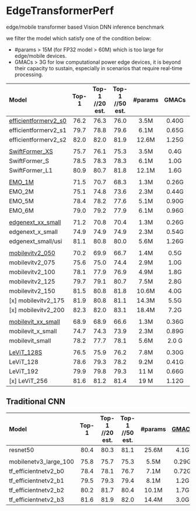 # EdgeTransformerPerf
edge/mobile transformer based Vision DNN inference benchmark

we filter the model which satisfy one of the condition below:
- #params > 15M (for FP32 model > 60M) which is too large for edge/mobile devices.
- GMACs > 3G for low computational power edge devices, it is beyond their capacity to sustain, especially in scenarios that require real-time processing.

| Model | Top-1 |  Top-1 <br />//20 est. | Top-1 <br />//50 est. | #params | GMACs | wight
|:---------------|:----:|:---:|:--:|:--:|:--:|:--:|
| [efficientformerv2_s0](https://arxiv.org/abs/2212.08059) |   76.2   |  76.3  | 76.0 |  3.5M    |   0.40G   | [eformer_s0_450.pth](https://drive.google.com/file/d/1PXb7b9pv9ZB4cfkRkYEdwgWuVwvEiazq/view?usp=share_link) |
| efficientformerv2_s1 |   79.7   |  78.8  | 79.6 |  6.1M    |   0.65G   | [eformer_s1_450.pth](https://drive.google.com/file/d/1EKe1vt-3mG7iceVIMaET_DyISzVTJMn8/view?usp=share_link) |
| efficientformerv2_s2 |   82.0   |  82.0  | 81.9 | 12.6M    |   1.25G   | [eformer_s2_450.pth](https://drive.google.com/file/d/1gjbFyB5T_yAkmzHNuXEljqScYVQZafMQ/view?usp=share_link) |
||
| [SwiftFormer_XS](https://arxiv.org/abs/2303.15446) |   75.7   |  76.1  | 75.3 | 3.5M   |   0.4G   | [SwiftFormer_XS_ckpt.pth](https://drive.google.com/file/d/15Ils-U96pQePXQXx2MpmaI-yAceFAr2x/view?usp=sharing) |
| SwiftFormer_S  |   78.5   |  78.3  | 78.3 | 6.1M   |   1.0G   | [SwiftFormer_S_ckpt.pth](https://drive.google.com/file/d/1_0eWwgsejtS0bWGBQS3gwAtYjXdPRGlu/view?usp=sharing) |
| SwiftFormer_L1 |   80.9   |  80.7  | 81.8 |12.1M   |   1.6G   | [SwiftFormer_L1_ckpt.pth](https://drive.google.com/file/d/1jlwrwWQ0SQzDRc5adtWIwIut5d1g9EsM/view?usp=sharing) |
||
| [EMO_1M](https://arxiv.org/abs/2301.01146)  |   71.5   |  70.7  | 68.3 | 1.3M   |   0.26G   | [EMO_1M.pth](https://github.com/zhangzjn/EMO/blob/main/resources/EMO_1M/net.pth) |
| EMO_2M  |   75.1   |  74.8  | 73.6 | 2.3M   |   0.44G   | [EMO_2M.pth](https://github.com/zhangzjn/EMO/blob/main/resources/EMO_2M/net.pth) |
| EMO_5M  |   78.4   |  78.2  | 77.6 | 5.1M   |   0.90G   | [EMO_5M.pth](https://github.com/zhangzjn/EMO/blob/main/resources/EMO_5M/net.pth) |
| EMO_6M  |   79.0   |  79.2  | 77.9 | 6.1M   |   0.96G   | [EMO_6M.pth](https://github.com/zhangzjn/EMO/blob/main/resources/EMO_6M/net.pth) |
||
| [edgenext_xx_small](https://arxiv.org/abs/2206.10589)  |   71.2   |  70.8  | 70.4 | 1.3M   |   0.26G   | [edgenext_xx_small.pth](https://github.com/mmaaz60/EdgeNeXt/releases/download/v1.0/edgenext_xx_small.pth) |
| edgenext_x_small   |   74.9   |  74.9  | 74.9 | 2.3M   |   0.54G   | [edgenext_x_small.pth](https://github.com/mmaaz60/EdgeNeXt/releases/download/v1.0/edgenext_x_small.pth) |
| edgenext_small/usi |   81.1   |  80.8  | 80.0 | 5.6M   |   1.26G   | [edgenext_small_usi.pth](https://github.com/mmaaz60/EdgeNeXt/releases/download/v1.1/edgenext_small_usi.pth) |
||
| [mobilevitv2_050](https://arxiv.org/abs/2206.02680)  |   70.2   |  69.9  | 66.7 | 1.4M   |   0.5G   | [mobilevitv2-0.5.pt](https://docs-assets.developer.apple.com/ml-research/models/cvnets-v2/classification/mobilevitv2/imagenet1k/256x256/mobilevitv2-0.5.pt) |
| mobilevitv2_075  |   75.6   |  75.0  | 74.4 | 2.9M   |   1.0G   | [mobilevitv2-0.75.pt](https://docs-assets.developer.apple.com/ml-research/models/cvnets-v2/classification/mobilevitv2/imagenet1k/256x256/mobilevitv2-0.75.pt) |
| mobilevitv2_100  |   78.1   |  77.9  | 76.9 | 4.9M   |   1.8G   | [mobilevitv2-1.0.pt](https://docs-assets.developer.apple.com/ml-research/models/cvnets-v2/classification/mobilevitv2/imagenet1k/256x256/mobilevitv2-1.0.pt) |
| mobilevitv2_125  |   79.7   |  79.1  | 80.7 | 7.5M   |   2.8G   | [mobilevitv2-1.25.pt](https://docs-assets.developer.apple.com/ml-research/models/cvnets-v2/classification/mobilevitv2/imagenet1k/256x256/mobilevitv2-1.25.pt) |
| mobilevitv2_150  |   81.5   |  80.8  | 81.8 |10.6M   |   4.0G   | [mobilevitv2-1.5.pt](https://docs-assets.developer.apple.com/ml-research/models/cvnets-v2/classification/mobilevitv2/imagenet21k_to_1k/256x256/mobilevitv2-1.5.pt) |
| [x] mobilevitv2_175  |   81.9   |  80.8  | 81.1 |14.3M   |   5.5G   | [mobilevitv2-1.75.pt](https://docs-assets.developer.apple.com/ml-research/models/cvnets-v2/classification/mobilevitv2/imagenet21k_to_1k/256x256/mobilevitv2-1.75.pt) |
| [x] mobilevitv2_200  |   82.3   |  82.0  | 83.1 |18.4M   |   7.2G   | [mobilevitv2-2.0.pt](https://docs-assets.developer.apple.com/ml-research/models/cvnets-v2/classification/mobilevitv2/imagenet21k_to_1k/256x256/mobilevitv2-2.0.pt) |
||
| [mobilevit_xx_small](https://arxiv.org/abs/2110.02178)  |   68.9   |  68.9  | 66.6 | 1.3M   |   0.36G   | [mobilevit_xxs.pt](https://docs-assets.developer.apple.com/ml-research/models/cvnets/classification/mobilevit_xxs.pt) |
| mobilevit_x_small   |   74.7   |  74.3  | 73.9 | 2.3M   |   0.89G   | [mobilevit_xs.pt](https://docs-assets.developer.apple.com/ml-research/models/cvnets/classification/mobilevit_xs.pt) |
| mobilevit_small     |   78.2   |  77.7  | 78.1 | 5.6M   |   2.0 G   | [mobilevit_s.pt](https://docs-assets.developer.apple.com/ml-research/models/cvnets/classification/mobilevit_s.pt) |
||
| [LeViT_128S](https://arxiv.org/abs/2104.01136)     |   76.5   |  75.9  | 76.2 | 7.8M   |   0.30G   | [LeViT-128S.pth](https://dl.fbaipublicfiles.com/LeViT/LeViT-128S-96703c44.pth) |
| LeViT_128      |   78.6   |  79.3  | 78.2 | 9.2M   |   0.41G   | [LeViT-128.pth](https://dl.fbaipublicfiles.com/LeViT/LeViT-128-b88c2750.pth) |
| LeViT_192      |   79.9   |  79.8  | 79.3 | 11 M   |   0.66G   | [LeViT-192.pth](https://dl.fbaipublicfiles.com/LeViT/LeViT-192-92712e41.pth) |
| [x] LeViT_256      |   81.6   |  81.2  | 81.4 | 19 M   |   1.12G   | [LeViT-256.pth](https://dl.fbaipublicfiles.com/LeViT/LeViT-256-13b5763e.pth) |

## Traditional CNN

| Model | Top-1 |  Top-1 <br />//20 est. | Top-1 <br />//50 est. | #params | [GMACs](https://github.com/da2so/efficientnetv2) | wight
|:---------------|:----:|:---:|:--:|:--:|:--:|:--:|
|resnet50 | 80.4 | 80.3 | 81.1 | 25.6M | 4.1G |
||
|mobilenetv3_large_100 | 75.8 | 75.7 | 75.3 |  5.5M | 0.29G |
|tf_efficientnetv2_b0  | 78.4 | 78.1 | 76.7 |  7.1M | 0.72G |
|tf_efficientnetv2_b1  | 79.5 | 79.3 | 79.4 |  8.1M | 1.2G |
|tf_efficientnetv2_b2  | 80.2 | 81.7 | 80.4 | 10.1M | 1.7G |
|tf_efficientnetv2_b3  | 81.6 | 81.9 | 82.0 | 14.4M | 3.0G |
